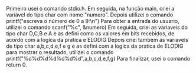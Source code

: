 Primeiro usei o comando stdio.h. 
Em seguida, na função main, criei a variável do tipo char com nome "numero". 
Depois utilizei o comando printf("escreva o número de 0 a 9:\n")
Para obter a entrada do usuario, utilizei o comando scanf("%c", &numero)
Em seguida, criei as variaveis do tipo char D,C,B e A e as defini como os valores em bits recebidos, de acordo com a logica da pratica e ELODIG
Depois criei tambem as variaveis de tipo char a,b,c,d,e,f e g e as defini com a logica da pratica de ELODIG
para mostrar o resultado, utilizei o comando printf("%d%d%d%d%d%d%d",a,b,c,d,e,f,g)
Para finalizar, usei o comando return 0.
